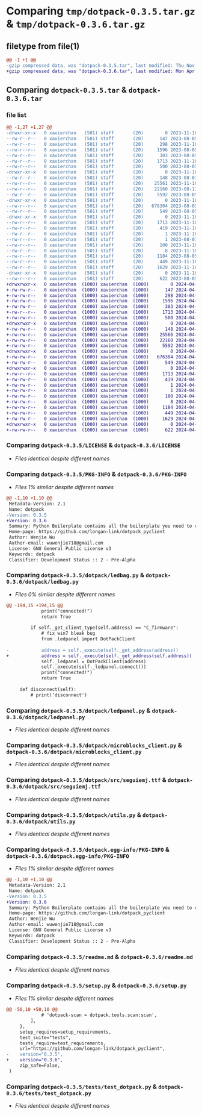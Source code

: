 # Comparing `tmp/dotpack-0.3.5.tar.gz` & `tmp/dotpack-0.3.6.tar.gz`

## filetype from file(1)

```diff
@@ -1 +1 @@
-gzip compressed data, was "dotpack-0.3.5.tar", last modified: Thu Nov 16 04:10:51 2023, max compression
+gzip compressed data, was "dotpack-0.3.6.tar", last modified: Mon Apr 22 05:51:12 2024, max compression
```

## Comparing `dotpack-0.3.5.tar` & `dotpack-0.3.6.tar`

### file list

```diff
@@ -1,27 +1,27 @@
-drwxr-xr-x   0 xavierchan   (501) staff       (20)        0 2023-11-16 04:10:51.291708 dotpack-0.3.5/
--rw-r--r--   0 xavierchan   (501) staff       (20)      147 2023-08-05 09:39:41.000000 dotpack-0.3.5/AUTHORS.rst
--rw-r--r--   0 xavierchan   (501) staff       (20)      298 2023-11-16 04:07:57.000000 dotpack-0.3.5/HISTORY.rst
--rw-r--r--   0 xavierchan   (501) staff       (20)     1596 2023-08-05 09:39:41.000000 dotpack-0.3.5/LICENSE
--rw-r--r--   0 xavierchan   (501) staff       (20)      303 2023-08-05 09:39:41.000000 dotpack-0.3.5/MANIFEST.in
--rw-r--r--   0 xavierchan   (501) staff       (20)     1713 2023-11-16 04:10:51.291568 dotpack-0.3.5/PKG-INFO
--rw-r--r--   0 xavierchan   (501) staff       (20)      500 2023-08-05 09:39:41.000000 dotpack-0.3.5/README.rst
-drwxr-xr-x   0 xavierchan   (501) staff       (20)        0 2023-11-16 04:10:51.282193 dotpack-0.3.5/dotpack/
--rw-r--r--   0 xavierchan   (501) staff       (20)      148 2023-08-07 04:10:05.000000 dotpack-0.3.5/dotpack/__init__.py
--rw-r--r--   0 xavierchan   (501) staff       (20)    25561 2023-11-16 04:01:08.000000 dotpack-0.3.5/dotpack/ledbag.py
--rw-r--r--   0 xavierchan   (501) staff       (20)    22160 2023-08-17 07:10:08.000000 dotpack-0.3.5/dotpack/ledpanel.py
--rw-r--r--   0 xavierchan   (501) staff       (20)     5592 2023-08-05 09:39:41.000000 dotpack-0.3.5/dotpack/microblocks_client.py
-drwxr-xr-x   0 xavierchan   (501) staff       (20)        0 2023-11-16 04:10:51.285870 dotpack-0.3.5/dotpack/src/
--rw-r--r--   0 xavierchan   (501) staff       (20)   676304 2023-08-05 09:39:41.000000 dotpack-0.3.5/dotpack/src/seguiemj.ttf
--rw-r--r--   0 xavierchan   (501) staff       (20)      549 2023-08-05 09:39:41.000000 dotpack-0.3.5/dotpack/utils.py
-drwxr-xr-x   0 xavierchan   (501) staff       (20)        0 2023-11-16 04:10:51.285549 dotpack-0.3.5/dotpack.egg-info/
--rw-r--r--   0 xavierchan   (501) staff       (20)     1713 2023-11-16 04:10:51.000000 dotpack-0.3.5/dotpack.egg-info/PKG-INFO
--rw-r--r--   0 xavierchan   (501) staff       (20)      419 2023-11-16 04:10:51.000000 dotpack-0.3.5/dotpack.egg-info/SOURCES.txt
--rw-r--r--   0 xavierchan   (501) staff       (20)        1 2023-11-16 04:10:51.000000 dotpack-0.3.5/dotpack.egg-info/dependency_links.txt
--rw-r--r--   0 xavierchan   (501) staff       (20)        1 2023-08-07 04:15:26.000000 dotpack-0.3.5/dotpack.egg-info/not-zip-safe
--rw-r--r--   0 xavierchan   (501) staff       (20)      100 2023-11-16 04:10:51.000000 dotpack-0.3.5/dotpack.egg-info/requires.txt
--rw-r--r--   0 xavierchan   (501) staff       (20)        8 2023-11-16 04:10:51.000000 dotpack-0.3.5/dotpack.egg-info/top_level.txt
--rw-r--r--   0 xavierchan   (501) staff       (20)     1184 2023-08-05 09:39:41.000000 dotpack-0.3.5/readme.md
--rw-r--r--   0 xavierchan   (501) staff       (20)      449 2023-11-16 04:10:51.292317 dotpack-0.3.5/setup.cfg
--rw-r--r--   0 xavierchan   (501) staff       (20)     1629 2023-11-16 04:07:34.000000 dotpack-0.3.5/setup.py
-drwxr-xr-x   0 xavierchan   (501) staff       (20)        0 2023-11-16 04:10:51.290727 dotpack-0.3.5/tests/
--rw-r--r--   0 xavierchan   (501) staff       (20)      622 2023-08-05 09:39:41.000000 dotpack-0.3.5/tests/test_dotpack.py
+drwxrwxr-x   0 xavierchan  (1000) xavierchan  (1000)        0 2024-04-22 05:51:12.448000 dotpack-0.3.6/
+-rw-rw-r--   0 xavierchan  (1000) xavierchan  (1000)      147 2024-04-22 04:36:10.000000 dotpack-0.3.6/AUTHORS.rst
+-rw-rw-r--   0 xavierchan  (1000) xavierchan  (1000)      298 2024-04-22 04:36:10.000000 dotpack-0.3.6/HISTORY.rst
+-rw-rw-r--   0 xavierchan  (1000) xavierchan  (1000)     1596 2024-04-22 04:36:10.000000 dotpack-0.3.6/LICENSE
+-rw-rw-r--   0 xavierchan  (1000) xavierchan  (1000)      303 2024-04-22 04:36:10.000000 dotpack-0.3.6/MANIFEST.in
+-rw-r--r--   0 xavierchan  (1000) xavierchan  (1000)     1713 2024-04-22 05:51:12.448000 dotpack-0.3.6/PKG-INFO
+-rw-rw-r--   0 xavierchan  (1000) xavierchan  (1000)      500 2024-04-22 04:36:10.000000 dotpack-0.3.6/README.rst
+drwxrwxr-x   0 xavierchan  (1000) xavierchan  (1000)        0 2024-04-22 05:51:12.448000 dotpack-0.3.6/dotpack/
+-rw-rw-r--   0 xavierchan  (1000) xavierchan  (1000)      148 2024-04-22 05:33:48.000000 dotpack-0.3.6/dotpack/__init__.py
+-rw-rw-r--   0 xavierchan  (1000) xavierchan  (1000)    25566 2024-04-22 05:33:40.000000 dotpack-0.3.6/dotpack/ledbag.py
+-rw-rw-r--   0 xavierchan  (1000) xavierchan  (1000)    22160 2024-04-22 05:42:16.000000 dotpack-0.3.6/dotpack/ledpanel.py
+-rw-rw-r--   0 xavierchan  (1000) xavierchan  (1000)     5592 2024-04-22 04:36:10.000000 dotpack-0.3.6/dotpack/microblocks_client.py
+drwxrwxr-x   0 xavierchan  (1000) xavierchan  (1000)        0 2024-04-22 05:51:12.448000 dotpack-0.3.6/dotpack/src/
+-rw-rw-r--   0 xavierchan  (1000) xavierchan  (1000)   676304 2024-04-22 04:36:10.000000 dotpack-0.3.6/dotpack/src/seguiemj.ttf
+-rw-rw-r--   0 xavierchan  (1000) xavierchan  (1000)      549 2024-04-22 04:36:10.000000 dotpack-0.3.6/dotpack/utils.py
+drwxrwxr-x   0 xavierchan  (1000) xavierchan  (1000)        0 2024-04-22 05:51:12.448000 dotpack-0.3.6/dotpack.egg-info/
+-rw-r--r--   0 xavierchan  (1000) xavierchan  (1000)     1713 2024-04-22 05:51:12.000000 dotpack-0.3.6/dotpack.egg-info/PKG-INFO
+-rw-rw-r--   0 xavierchan  (1000) xavierchan  (1000)      419 2024-04-22 05:51:12.000000 dotpack-0.3.6/dotpack.egg-info/SOURCES.txt
+-rw-rw-r--   0 xavierchan  (1000) xavierchan  (1000)        1 2024-04-22 05:51:12.000000 dotpack-0.3.6/dotpack.egg-info/dependency_links.txt
+-rw-rw-r--   0 xavierchan  (1000) xavierchan  (1000)        1 2024-04-22 05:28:26.000000 dotpack-0.3.6/dotpack.egg-info/not-zip-safe
+-rw-rw-r--   0 xavierchan  (1000) xavierchan  (1000)      100 2024-04-22 05:51:12.000000 dotpack-0.3.6/dotpack.egg-info/requires.txt
+-rw-rw-r--   0 xavierchan  (1000) xavierchan  (1000)        8 2024-04-22 05:51:12.000000 dotpack-0.3.6/dotpack.egg-info/top_level.txt
+-rw-rw-r--   0 xavierchan  (1000) xavierchan  (1000)     1184 2024-04-22 04:36:10.000000 dotpack-0.3.6/readme.md
+-rw-rw-r--   0 xavierchan  (1000) xavierchan  (1000)      449 2024-04-22 05:51:12.452000 dotpack-0.3.6/setup.cfg
+-rw-rw-r--   0 xavierchan  (1000) xavierchan  (1000)     1629 2024-04-22 05:33:56.000000 dotpack-0.3.6/setup.py
+drwxrwxr-x   0 xavierchan  (1000) xavierchan  (1000)        0 2024-04-22 05:51:12.448000 dotpack-0.3.6/tests/
+-rw-rw-r--   0 xavierchan  (1000) xavierchan  (1000)      622 2024-04-22 04:36:10.000000 dotpack-0.3.6/tests/test_dotpack.py
```

### Comparing `dotpack-0.3.5/LICENSE` & `dotpack-0.3.6/LICENSE`

 * *Files identical despite different names*

### Comparing `dotpack-0.3.5/PKG-INFO` & `dotpack-0.3.6/PKG-INFO`

 * *Files 1% similar despite different names*

```diff
@@ -1,10 +1,10 @@
 Metadata-Version: 2.1
 Name: dotpack
-Version: 0.3.5
+Version: 0.3.6
 Summary: Python Boilerplate contains all the boilerplate you need to create a Python package.
 Home-page: https://github.com/longan-link/dotpack_pyclient
 Author: Wenjie Wu
 Author-email: wuwenjie718@gmail.com
 License: GNU General Public License v3
 Keywords: dotpack
 Classifier: Development Status :: 2 - Pre-Alpha
```

### Comparing `dotpack-0.3.5/dotpack/ledbag.py` & `dotpack-0.3.6/dotpack/ledbag.py`

 * *Files 0% similar despite different names*

```diff
@@ -194,15 +194,15 @@
             print("connected!")
             return True
 
         if self._get_client_type(self.address) == "C_firmware":
             # fix win7 bleak bug
             from .ledpanel import DotPackClient
 
-            address = self._execute(self._get_address(address))
+            address = self._execute(self._get_address(self.address))
             self._ledpanel = DotPackClient(address)
             self._execute(self._ledpanel.connect())
             print("connected!")
             return True
 
     def disconnect(self):
         # print('disconnect')
```

### Comparing `dotpack-0.3.5/dotpack/ledpanel.py` & `dotpack-0.3.6/dotpack/ledpanel.py`

 * *Files identical despite different names*

### Comparing `dotpack-0.3.5/dotpack/microblocks_client.py` & `dotpack-0.3.6/dotpack/microblocks_client.py`

 * *Files identical despite different names*

### Comparing `dotpack-0.3.5/dotpack/src/seguiemj.ttf` & `dotpack-0.3.6/dotpack/src/seguiemj.ttf`

 * *Files identical despite different names*

### Comparing `dotpack-0.3.5/dotpack/utils.py` & `dotpack-0.3.6/dotpack/utils.py`

 * *Files identical despite different names*

### Comparing `dotpack-0.3.5/dotpack.egg-info/PKG-INFO` & `dotpack-0.3.6/dotpack.egg-info/PKG-INFO`

 * *Files 1% similar despite different names*

```diff
@@ -1,10 +1,10 @@
 Metadata-Version: 2.1
 Name: dotpack
-Version: 0.3.5
+Version: 0.3.6
 Summary: Python Boilerplate contains all the boilerplate you need to create a Python package.
 Home-page: https://github.com/longan-link/dotpack_pyclient
 Author: Wenjie Wu
 Author-email: wuwenjie718@gmail.com
 License: GNU General Public License v3
 Keywords: dotpack
 Classifier: Development Status :: 2 - Pre-Alpha
```

### Comparing `dotpack-0.3.5/readme.md` & `dotpack-0.3.6/readme.md`

 * *Files identical despite different names*

### Comparing `dotpack-0.3.5/setup.py` & `dotpack-0.3.6/setup.py`

 * *Files 1% similar despite different names*

```diff
@@ -50,10 +50,10 @@
             # 'dotpack-scan = dotpack.tools.scan:scan',
         ],
     },
     setup_requires=setup_requirements,
     test_suite="tests",
     tests_require=test_requirements,
     url="https://github.com/longan-link/dotpack_pyclient",
-    version="0.3.5",
+    version="0.3.6",
     zip_safe=False,
 )
```

### Comparing `dotpack-0.3.5/tests/test_dotpack.py` & `dotpack-0.3.6/tests/test_dotpack.py`

 * *Files identical despite different names*

